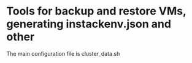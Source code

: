 # Tools for backup and restore VMs, generating instackenv.json and other

The main configuration file is cluster_data.sh
